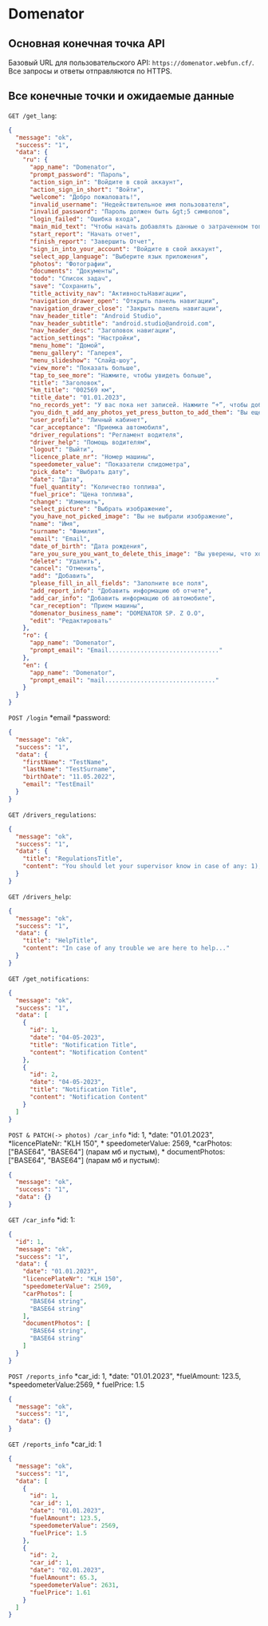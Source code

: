 # Domenator

## Основная конечная точка API

Базовый URL для пользовательского API: `https://domenator.webfun.cf/`.
Все запросы и ответы отправляются по HTTPS.

## Все конечные точки и ожидаемые данные

`GET /get_lang`:

```json
{
  "message": "ok",
  "success": "1",
  "data": {
    "ru": {
      "app_name": "Domenator",
      "prompt_password": "Пароль",
      "action_sign_in": "Войдите в свой аккаунт",
      "action_sign_in_short": "Войти",
      "welcome": "Добро пожаловать!",
      "invalid_username": "Недействительное имя пользователя",
      "invalid_password": "Пароль должен быть &gt;5 символов",
      "login_failed": "Ошибка входа",
      "main_mid_text": "Чтобы начать добавлять данные о затраченном топливе, нажмите кнопку “Начать отчет”",
      "start_report": "Начать отчет",
      "finish_report": "Завершить Отчет",
      "sign_in_into_your_account": "Войдите в свой аккаунт",
      "select_app_language": "Выберите язык приложения",
      "photos": "Фотографии",
      "documents": "Документы",
      "todo": "Список задач",
      "save": "Сохранить",
      "title_activity_nav": "АктивностьНавигации",
      "navigation_drawer_open": "Открыть панель навигации",
      "navigation_drawer_close": "Закрыть панель навигации",
      "nav_header_title": "Android Studio",
      "nav_header_subtitle": "android.studio@android.com",
      "nav_header_desc": "Заголовок навигации",
      "action_settings": "Настройки",
      "menu_home": "Домой",
      "menu_gallery": "Галерея",
      "menu_slideshow": "Слайд-шоу",
      "view_more": "Показать больше",
      "tap_to_see_more": "Нажмите, чтобы увидеть больше",
      "title": "Заголовок",
      "km_title": "002569 км",
      "title_date": "01.01.2023",
      "no_records_yet": "У вас пока нет записей. Нажмите “+”, чтобы добавить данные о топливе ",
      "you_didn_t_add_any_photos_yet_press_button_to_add_them": "Вы еще не добавили ни одной фотографии, нажмите кнопку , чтобы добавить их",
      "user_profile": "Личный кабинет",
      "car_acceptance": "Приемка автомобиля",
      "driver_regulations": "Регламент водителя",
      "driver_help": "Помощь водителям",
      "logout": "Выйти",
      "licence_plate_nr": "Номер машины",
      "speedometer_value": "Показатели спидометра",
      "pick_date": "Выбрать дату",
      "date": "Дата",
      "fuel_quantity": "Количество топлива",
      "fuel_price": "Цена топлива",
      "change": "Изменить",
      "select_picture": "Выбрать изображение",
      "you_have_not_picked_image": "Вы не выбрали изображение",
      "name": "Имя",
      "surname": "Фамилия",
      "email": "Email",
      "date_of_birth": "Дата рождения",
      "are_you_sure_you_want_to_delete_this_image": "Вы уверены, что хотите удалить это изображение?",
      "delete": "Удалить",
      "cancel": "Отменить",
      "add": "Добавить",
      "please_fill_in_all_fields": "Заполните все поля",
      "add_report_info": "Добавить информацию об отчете",
      "add_car_info": "Добавить информацию об автомобиле",
      "car_reception": "Прием машины",
      "domenator_business_name": "DOMENATOR SP. Z O.O",
      "edit": "Редактировать"
    },
    "ro": {
      "app_name": "Domenator",
      "prompt_email": "Email..............................."
    },
    "en": {
      "app_name": "Domenator",
      "prompt_email": "mail..............................."
    }
  }
}
```

`POST /login` *email *password:

```json
{
  "message": "ok",
  "success": "1",
  "data": {
    "firstName": "TestName",
    "lastName": "TestSurname",
    "birthDate": "11.05.2022",
    "email": "TestEmail"
  }
}
```

`GET /drivers_regulations`:

```json
{
  "message": "ok",
  "success": "1",
  "data": {
    "title": "RegulationsTitle",
    "content": "You should let your supervisor know in case of any: 1), 2), 3)..."
  }
}
```

`GET /drivers_help`:

```json
{
  "message": "ok",
  "success": "1",
  "data": {
    "title": "HelpTitle",
    "content": "In case of any trouble we are here to help..."
  }
}
```

`GET /get_notifications`:

```json
{
  "message": "ok",
  "success": "1",
  "data": [
    {
      "id": 1,
      "date": "04-05-2023",
      "title": "Notification Title",
      "content": "Notification Content"
    },
    {
      "id": 2,
      "date": "04-05-2023",
      "title": "Notification Title",
      "content": "Notification Content"
    }
  ]
}
```

`POST & PATCH(-> photos) /car_info` *id: 1, *date: "01.01.2023", *licencePlateNr: "KLH 150", *
speedometerValue: 2569, *carPhotos: ["BASE64", "BASE64"] (парам мб и пустым), *
documentPhotos: ["BASE64", "BASE64"] (парам мб и пустым):

```json
{
  "message": "ok",
  "success": "1",
  "data": {}
}
```

`GET /car_info` *id: 1:

```json
{
  "id": 1,
  "message": "ok",
  "success": "1",
  "data": {
    "date": "01.01.2023",
    "licencePlateNr": "KLH 150",
    "speedometerValue": 2569,
    "carPhotos": [
      "BASE64 string",
      "BASE64 string"
    ],
    "documentPhotos": [
      "BASE64 string",
      "BASE64 string"
    ]
  }
}
```

`POST /reports_info` *car_id: 1, *date: "01.01.2023", *fuelAmount: 123.5, *speedometerValue:2569, *
fuelPrice: 1.5

```json
{
  "message": "ok",
  "success": "1",
  "data": {}
}
```

`GET /reports_info` *car_id: 1

```json
{
  "message": "ok",
  "success": "1",
  "data": [
    {
      "id": 1,
      "car_id": 1,
      "date": "01.01.2023",
      "fuelAmount": 123.5,
      "speedometerValue": 2569,
      "fuelPrice": 1.5
    },
    {
      "id": 2,
      "car_id": 1,
      "date": "02.01.2023",
      "fuelAmount": 65.3,
      "speedometerValue": 2631,
      "fuelPrice": 1.61
    }
  ]
}
```

[//]: # (`POST /report_info`:)

[//]: # (```)

[//]: # ({)

[//]: # (  "message": "ok",)

[//]: # (  "success": "1",)

[//]: # (  "data": {})

[//]: # (})

[//]: # (```)
